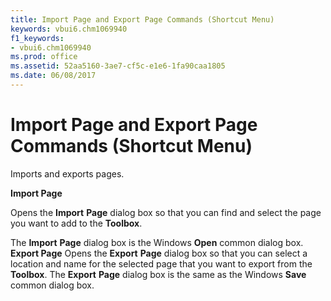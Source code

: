 ```yaml
---
title: Import Page and Export Page Commands (Shortcut Menu)
keywords: vbui6.chm1069940
f1_keywords:
- vbui6.chm1069940
ms.prod: office
ms.assetid: 52aa5160-3ae7-cf5c-e1e6-1fa90caa1805
ms.date: 06/08/2017
---
```



# Import Page and Export Page Commands (Shortcut Menu)

Imports and exports pages.

 **Import Page**

Opens the  **Import** **Page** dialog box so that you can find and select the page you want to add to the **Toolbox**.

The  **Import** **Page** dialog box is the Windows **Open** common dialog box.
 **Export Page**
Opens the  **Export** **Page** dialog box so that you can select a location and name for the selected page that you want to export from the **Toolbox**.
The  **Export** **Page** dialog box is the same as the Windows **Save** common dialog box.

